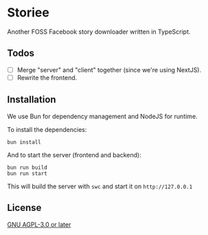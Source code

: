 # Storiee

Another FOSS Facebook story downloader written in TypeScript.

## Todos

+ [ ] Merge "server" and "client" together (since we're using NextJS).
+ [ ] Rewrite the frontend.

## Installation

We use Bun for dependency management and NodeJS for runtime.

To install the dependencies:

```
bun install
```

And to start the server (frontend and backend):

```
bun run build
bun run start
```

This will build the server with `swc` and start it on `http://127.0.0.1`

## License 

[GNU AGPL-3.0 or later](./LICENSE)

